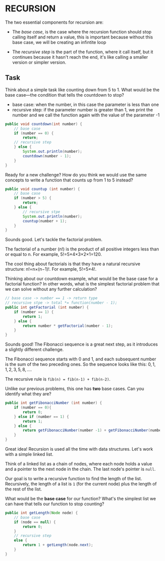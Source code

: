 # RECURSION

The two essential components for recursion are:

- The *base case*, is the case where the recursion function should stop calling itself and return a value, this is important because without this base case, we will be creating an infintite loop

- The *recursive step* is the part of the function, where it call itself, but it continues because it hasn't reach the end, it's like calling a smaller version or simpler version.

## Task
Think about a simple task like counting down from 5 to 1. What would be the base case—the condition that tells the countdown to stop?

- base case: when the number, in this case the parameter is less than one
- recursive step: if the parameter number is greater than 1, we print the number and we call the function again with the value of the parameter -1

```java
public void countdown(int number) {
    // base case
    if (number == 0) {
        return;
    // recursive step
    } else {
        System.out.println(number);
        countdown(number - 1);
    }
}
```

Ready for a new challenge? How do you think we would use the same concepts to write a function that counts up from 1 to 5 instead?

```java
public void countup (int number) {
    // base case 
    if (number > 5) {
        return;
    } else {
        // recursive stpe
        System.out.println(number);
        countup(number + 1);
    }
} 
```

Sounds good. Let's tackle the factorial problem.

The factorial of a number (n!) is the product of all positive integers less than or equal to n. For example, 5!=5×4×3×2×1=120.

The cool thing about factorials is that they have a natural recursive structure: n!=n×(n−1)!. For example, 5!=5×4!.

Thinking about our countdown example, what would be the base case for a factorial function? In other words, what is the simplest factorial problem that we can solve without any further calculation?

```java
// base case -> number == 1 -> return type
// recursive stpe -> total *= function(number - 1);
public int getFactorial (int number) {
    if (number == 1) {
        return 1;
    } else {
        return number * getFactorial(number - 1);
    }
}
```

Sounds good! The Fibonacci sequence is a great next step, as it introduces a slightly different challenge.

The Fibonacci sequence starts with 0 and 1, and each subsequent number is the sum of the two preceding ones. So the sequence looks like this: $0, 1, 1, 2, 3, 5, 8, ...$.

The recursive rule is `fib(n) = fib(n-1) + fib(n-2)`.

Unlike our previous problems, this one has **two** base cases. Can you identify what they are?

```java
public int getFibonacciNumber (int number) {
    if (number == 0){
        return 0;
    } else if (number == 1) {
        return 1;
    } else {
        return getFibonacciNumber(number -1) + getFibonacciNumber(number - 2);
    }
}
```

Great idea! Recursion is used all the time with data structures. Let's work with a simple linked list.

Think of a linked list as a chain of nodes, where each node holds a value and a pointer to the next node in the chain. The last node's pointer is `null`.

Our goal is to write a recursive function to find the length of the list. Recursively, the length of a list is `1` (for the current node) plus the length of the rest of the list.

What would be the **base case** for our function? What's the simplest list we can have that tells our function to stop counting?

```java
public int getLength(Node node) {
    // base case
    if (node == null) {
        return 0;
    }
    // recursive step
    else {
        return 1 + getLength(node.next);
    }
}
```